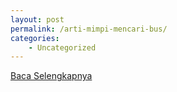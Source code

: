 ```yaml
---
layout: post
permalink: /arti-mimpi-mencari-bus/
categories:
    - Uncategorized
---
```


[Baca Selengkapnya](/09)